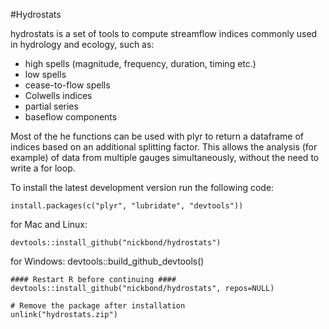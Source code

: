 #Hydrostats

 hydrostats is a set of tools to compute streamflow indices commonly used in hydrology and ecology, such as:
- high spells (magnitude, frequency, duration, timing etc.)
- low spells
- cease-to-flow spells
- Colwells indices
- partial series
- baseflow components
	
Most of the he functions can be used with plyr to return a dataframe of indices based on an additional splitting factor. This allows the analysis (for example) of data from multiple gauges simultaneously, without the need to write a for loop. 

To install the latest development version run the following code: 

	install.packages(c("plyr", "lubridate", "devtools"))

for Mac and Linux:

	devtools::install_github("nickbond/hydrostats")

for Windows:
	devtools::build_github_devtools()
	
	#### Restart R before continuing ####
	devtools::install_github("nickbond/hydrostats", repos=NULL)

	# Remove the package after installation
	unlink("hydrostats.zip")
